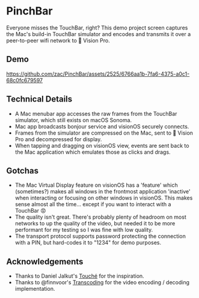 # PinchBar

Everyone misses the TouchBar, right? This demo project screen captures the Mac's build-in TouchBar simulator and encodes and transmits it over a peer-to-peer wifi network to  Vision Pro. 

## Demo

https://github.com/zac/PinchBar/assets/2525/6766aa1b-7fa6-4375-a0c1-68c0fc679597

## Technical Details
- A Mac menubar app accesses the raw frames from the TouchBar simulator, which still exists on macOS Sonoma.
- Mac app broadcasts bonjour service and visionOS securely connects.
- Frames from the simulator are compressed on the Mac, sent to  Vision Pro and decompressed for display.
- When tapping and dragging on visionOS view, events are sent back to the Mac application which emulates those as clicks and drags.

## Gotchas

- The Mac Virtual Display feature on visionOS has a 'feature' which (sometimes?) makes all windows in the frontmost application 'inactive' when interacting or focusing on other windows in visionOS. This makes sense almost all the time... except if you want to interact with a TouchBar 😡
- The quality isn't great. There's probably plenty of headroom on most networks to up the quality of the video, but needed it to be more performant for my testing so I was fine with low quality.
- The transport protocol supports password protecting the connection with a PIN, but hard-codes it to "1234" for demo purposes.

## Acknowledgements
- Thanks to Daniel Jalkut's [Touché](https://redsweater.com/touche/) for the inspiration.
- Thanks to @finnvoor's [Transcoding](https://github.com/finnvoor/Transcoding) for the video encoding / decoding implementation.
